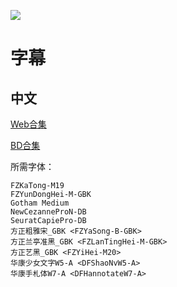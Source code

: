 ![](https://nekomoe.pages.dev/images/2019-07/sounan_desu_ka.jpg)

# 字幕

## 中文

[Web合集](https://github.com/Nekomoekissaten-SUB/Nekomoekissaten-Storage/raw/master/Sounan_desu_ka/Sounan_desu_ka_Web.7z)

[BD合集](https://github.com/Nekomoekissaten-SUB/Nekomoekissaten-Storage/raw/master/Sounan_desu_ka/Sounan_desu_ka_BD.7z)

所需字体：
```
FZKaTong-M19
FZYunDongHei-M-GBK
Gotham Medium
NewCezanneProN-DB
SeuratCapiePro-DB
方正粗雅宋_GBK <FZYaSong-B-GBK>
方正兰亭准黑_GBK <FZLanTingHei-M-GBK>
方正艺黑_GBK <FZYiHei-M20>
华康少女文字W5-A <DFShaoNvW5-A>
华康手札体W7-A <DFHannotateW7-A>
```